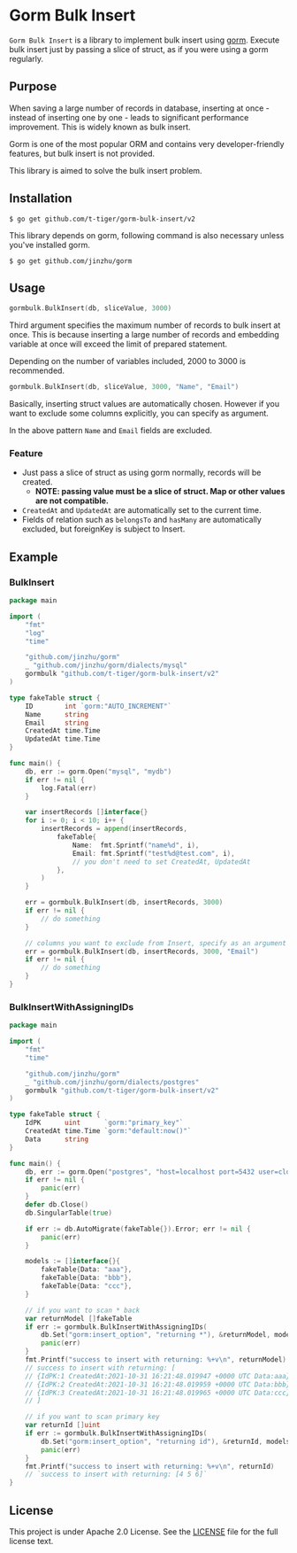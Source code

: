 # Gorm Bulk Insert

`Gorm Bulk Insert` is a library to implement bulk insert using [gorm](https://github.com/jinzhu/gorm). Execute bulk insert just by passing a slice of struct, as if you were using a gorm regularly.

## Purpose

When saving a large number of records in database, inserting at once - instead of inserting one by one - leads to significant performance improvement. This is widely known as bulk insert.

Gorm is one of the most popular ORM and contains very developer-friendly features, but bulk insert is not provided.

This library is aimed to solve the bulk insert problem.

## Installation

`$ go get github.com/t-tiger/gorm-bulk-insert/v2`

This library depends on gorm, following command is also necessary unless you've installed gorm.

`$ go get github.com/jinzhu/gorm`

## Usage

```go
gormbulk.BulkInsert(db, sliceValue, 3000)
```

Third argument specifies the maximum number of records to bulk insert at once. This is because inserting a large number
of records and embedding variable at once will exceed the limit of prepared statement.

Depending on the number of variables included, 2000 to 3000 is recommended.

```go
gormbulk.BulkInsert(db, sliceValue, 3000, "Name", "Email")
```

Basically, inserting struct values are automatically chosen. However if you want to exclude some columns explicitly, you can specify as argument.

In the above pattern `Name` and `Email` fields are excluded.

### Feature

- Just pass a slice of struct as using gorm normally, records will be created.
    - **NOTE: passing value must be a slice of struct. Map or other values are not compatible.**
- `CreatedAt` and `UpdatedAt` are automatically set to the current time.
- Fields of relation such as `belongsTo` and `hasMany` are automatically excluded, but foreignKey is subject to Insert.

## Example

### BulkInsert

```go
package main

import (
	"fmt"
	"log"
	"time"

	"github.com/jinzhu/gorm"
	_ "github.com/jinzhu/gorm/dialects/mysql"
	gormbulk "github.com/t-tiger/gorm-bulk-insert/v2"
)

type fakeTable struct {
	ID        int `gorm:"AUTO_INCREMENT"`
	Name      string
	Email     string
	CreatedAt time.Time
	UpdatedAt time.Time
}

func main() {
	db, err := gorm.Open("mysql", "mydb")
	if err != nil {
		log.Fatal(err)
	}

	var insertRecords []interface{}
	for i := 0; i < 10; i++ {
		insertRecords = append(insertRecords,
			fakeTable{
				Name:  fmt.Sprintf("name%d", i),
				Email: fmt.Sprintf("test%d@test.com", i),
				// you don't need to set CreatedAt, UpdatedAt
			},
		)
	}

	err = gormbulk.BulkInsert(db, insertRecords, 3000)
	if err != nil {
		// do something
	}

	// columns you want to exclude from Insert, specify as an argument
	err = gormbulk.BulkInsert(db, insertRecords, 3000, "Email")
	if err != nil {
		// do something
	}
}
```

### BulkInsertWithAssigningIDs

```go
package main

import (
	"fmt"
	"time"

	"github.com/jinzhu/gorm"
	_ "github.com/jinzhu/gorm/dialects/postgres"
	gormbulk "github.com/t-tiger/gorm-bulk-insert/v2"
)

type fakeTable struct {
	IdPK      uint      `gorm:"primary_key"`
	CreatedAt time.Time `gorm:"default:now()"`
	Data      string
}

func main() {
	db, err := gorm.Open("postgres", "host=localhost port=5432 user=cloudwalker dbname=cloudwalker password=cloudwalker sslmode=disable")
	if err != nil {
		panic(err)
	}
	defer db.Close()
	db.SingularTable(true)

	if err := db.AutoMigrate(fakeTable{}).Error; err != nil {
		panic(err)
	}

	models := []interface{}{
		fakeTable{Data: "aaa"},
		fakeTable{Data: "bbb"},
		fakeTable{Data: "ccc"},
	}

	// if you want to scan * back
	var returnModel []fakeTable
	if err := gormbulk.BulkInsertWithAssigningIDs(
		db.Set("gorm:insert_option", "returning *"), &returnModel, models, 1000); err != nil {
		panic(err)
	}
	fmt.Printf("success to insert with returning: %+v\n", returnModel)
	// success to insert with returning: [
	// {IdPK:1 CreatedAt:2021-10-31 16:21:48.019947 +0000 UTC Data:aaa} 
	// {IdPK:2 CreatedAt:2021-10-31 16:21:48.019959 +0000 UTC Data:bbb} 
	// {IdPK:3 CreatedAt:2021-10-31 16:21:48.019965 +0000 UTC Data:ccc}
	// ]

	// if you want to scan primary key
	var returnId []uint
	if err := gormbulk.BulkInsertWithAssigningIDs(
		db.Set("gorm:insert_option", "returning id"), &returnId, models, 1000); err != nil {
		panic(err)
	}
	fmt.Printf("success to insert with returning: %+v\n", returnId)
	// `success to insert with returning: [4 5 6]`
}
```

## License

This project is under Apache 2.0 License. See the [LICENSE](https://github.com/kabukikeiji/gorm-bulk-insert/blob/master/LICENSE.txt) file for the full license text.
